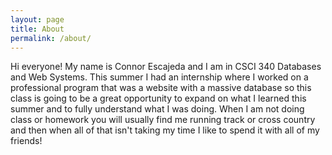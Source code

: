 ```yaml
---
layout: page
title: About
permalink: /about/
---
```


Hi everyone! My name is Connor Escajeda and I am in CSCI 340 Databases and Web Systems. This summer I had an internship where I worked on a professional program that was a website with a massive database so this class is going to be a great opportunity to expand on what I learned this summer and to fully understand what I was doing. When I am not doing class or homework you will usually find me running track or cross country and then when all of that isn't taking my time I like to spend it with all of my friends!
